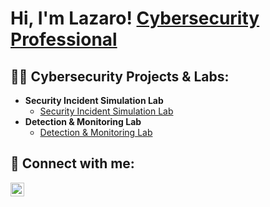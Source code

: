 <h1>Hi, I'm Lazaro! <a href="https://www.linkedin.com/posts/lazaro-rivera-5a13b5233_simplycybercommunitychallenge-activity-7094380552526405632-8BGS?utm_source%3Dshare%26utm_medium%3Dmember_desktop&sa=D&source=editors&ust=1694185801094094&usg=AOvVaw1n7pOibYAfHCurvYjhLkRE">Cybersecurity Professional</a>
<h2>👨‍💻 Cybersecurity Projects & Labs:</h2>

- <b>Security Incident Simulation Lab</b>
  - [Security Incident Simulation Lab](https://github.com/ShamanLaz/Security-Incident-Simulation-Lab)
- <b>Detection & Monitoring Lab</b>
  - [Detection & Monitoring Lab](https://github.com/ShamanLaz/Detection-Monitoring-Lab)


<h2> 🤳 Connect with me:</h2>

[<img align="left" alt="LazaroRivera | LinkedIn" width="22px" src="https://cdn.jsdelivr.net/npm/simple-icons@v3/icons/linkedin.svg" />][linkedin]

[linkedin]: https://www.linkedin.com/in/lazaro-rivera-5a13b5233/
<!--
